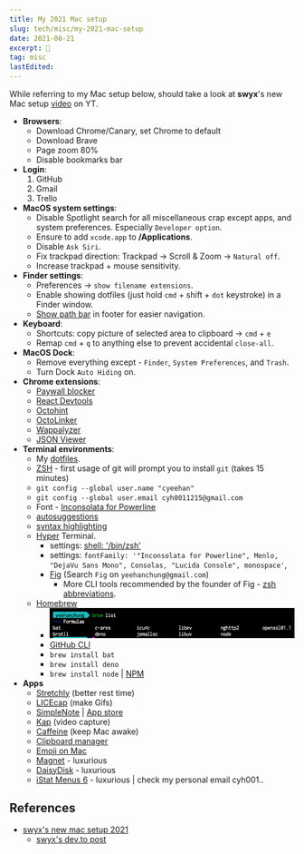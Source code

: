 ```yaml
---
title: My 2021 Mac setup
slug: tech/misc/my-2021-mac-setup
date: 2021-08-21
excerpt: 🚀
tag: misc
lastEdited:
---
```


While referring to my Mac setup below, should take a look at **swyx**'s new Mac setup [video](https://www.youtube.com/watch?v=qwflfsgU0eg) on YT.

-   **Browsers**:
    -   Download Chrome/Canary, set Chrome to default
    -   Download Brave
    -   Page zoom 80%
    -   Disable bookmarks bar
-   **Login**:
    1. GitHub
    2. Gmail
    3. Trello
-   **MacOS system settings**:
    -   Disable Spotlight search for all miscellaneous crap except apps, and system preferences. Especially `Developer option`.
    -   Ensure to add `xcode.app` to **/Applications**.
    -   Disable `Ask Siri`.
    -   Fix trackpad direction: Trackpad -> Scroll & Zoom -> `Natural off`.
    -   Increase trackpad + mouse sensitivity.
-   **Finder settings**:
    -   Preferences -> `show filename extensions`.
    -   Enable showing dotfiles (just hold `cmd` + shift + `dot` keystroke) in a Finder window.
    -   [Show path bar](https://www.tekrevue.com/tip/show-path-finder-title-bar/) in footer for easier navigation.
-   **Keyboard**:
    -   Shortcuts: copy picture of selected area to clipboard -> `cmd` + `e`
    -   Remap `cmd` + `q` to anything else to prevent accidental `close-all`.
-   **MacOS Dock**:
    -   Remove everything except - `Finder`, `System Preferences`, and `Trash`.
    -   Turn Dock `Auto Hiding` on.
-   **Chrome extensions**:
    -   [Paywall blocker](https://github.com/iamadamdev/bypass-paywalls-chrome/)
    -   [React Devtools](https://chrome.google.com/webstore/detail/react-developer-tools/fmkadmapgofadopljbjfkapdkoienihi?hl=en)
    -   [Octohint](https://github.com/pd4d10/octohint)
    -   [OctoLinker](https://chrome.google.com/webstore/detail/octolinker/jlmafbaeoofdegohdhinkhilhclaklkp/related?hl=en)
    -   [Wappalyzer](https://www.wappalyzer.com/)
    -   [JSON Viewer](https://chrome.google.com/webstore/detail/json-viewer/gbmdgpbipfallnflgajpaliibnhdgobh)
-   **Terminal environments**:
    -   My [dotfiles](https://gist.github.com/cyeehan/fa7d1732b531c161784aee602c1366a0).
    -   [ZSH](https://ohmyz.sh/) - first usage of git will prompt you to install `git` (takes 15 minutes)
    -   `git config --global user.name "cyeehan"`
    -   `git config --global user.email cyh0011215@gmail.com`
    -   Font - [Inconsolata for Powerline](https://github.com/powerline/fonts/blob/master/Inconsolata/Inconsolata%20for%20Powerline.otf)
    -   [autosuggestions](https://github.com/zsh-users/zsh-autosuggestions)
    -   [syntax highlighting](https://github.com/zsh-users/zsh-syntax-highlighting)
    -   [Hyper](https://hyper.is/) Terminal.
        -   settings: [shell: '/bin/zsh'](https://gist.github.com/robertcoopercode/276d7cf66e9b0eea48c117fff1762a17#file-hyper-js-L60)
        -   settings: `fontFamily: '"Inconsolata for Powerline", Menlo, "DejaVu Sans Mono", Consolas, "Lucida Console", monospace'`,
        -   [Fig](https://fig.io/) (Search `Fig` on `yeehanchung@gmail.com`)
            -   More CLI tools recommended by the founder of Fig - [zsh abbreviations](https://github.com/momo-lab/zsh-abbrev-alias).
    -   [Homebrew](https://brew.sh/)
        -   ![brew list -g](brew-list.png)
        -   [GitHub CLI](https://github.com/cli/cli)
        -   `brew install bat`
        -   `brew install deno`
        -   `brew install node` | [NPM](https://nodejs.org/en/download/)
-   **Apps**
    -   [Stretchly](https://hovancik.net/stretchly/) (better rest time)
    -   [LICEcap](https://www.cockos.com/licecap/) (make Gifs)
    -   [SimpleNote](https://simplenote.com/) | [App store](https://apps.apple.com/us/app/simplenote/id692867256?ls=1&mt=12)
    -   [Kap](https://getkap.co/) (video capture)
    -   [Caffeine](https://intelliscapesolutions.com/apps/caffeine) (keep Mac awake)
    -   [Clipboard manager](https://clipy-app.com/)
    -   [Emoji on Mac](https://matthewpalmer.net/rocket/)
    -   [Magnet](https://apps.apple.com/us/app/magnet) - luxurious
    -   [DaisyDisk](https://daisydiskapp.com/) - luxurious
    -   [iStat Menus 6](https://bjango.com/mac/istatmenus/) - luxurious | check my personal email cyh001..

## References

-   [swyx's new mac setup 2021](https://www.swyx.io/new-mac-setup-2021/)
    -   [swyx's dev.to post](https://dev.to/swyx/my-new-mac-setup-4ibi)
